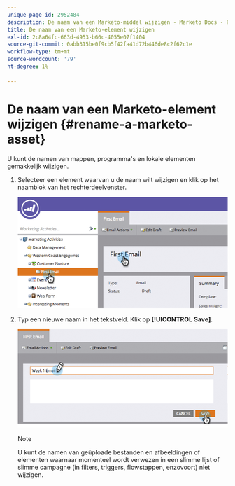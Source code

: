 ```yaml
---
unique-page-id: 2952484
description: De naam van een Marketo-middel wijzigen - Marketo Docs - Productdocumentatie
title: De naam van een Marketo-element wijzigen
exl-id: 2c8a64fc-663d-4953-b66c-4055e07f1404
source-git-commit: 0abb315be0f9cb5f42fa41d72b446de8c2f62c1e
workflow-type: tm+mt
source-wordcount: '79'
ht-degree: 1%

---
```


# De naam van een Marketo-element wijzigen {#rename-a-marketo-asset}

U kunt de namen van mappen, programma&#39;s en lokale elementen gemakkelijk wijzigen.

1. Selecteer een element waarvan u de naam wilt wijzigen en klik op het naamblok van het rechterdeelvenster.

   ![](assets/image2015-4-10-17-19-48.png)

1. Typ een nieuwe naam in het tekstveld. Klik op **[!UICONTROL Save]**.

   ![](assets/image2015-4-10-17-3a19-3a33.png)

   >[!NOTE]
   >
   >U kunt de namen van geüploade bestanden en afbeeldingen of elementen waarnaar momenteel wordt verwezen in een slimme lijst of slimme campagne (in filters, triggers, flowstappen, enzovoort) niet wijzigen.
